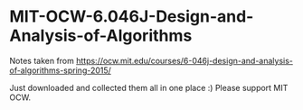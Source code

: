 # MIT-OCW-6.046J-Design-and-Analysis-of-Algorithms

Notes taken from https://ocw.mit.edu/courses/6-046j-design-and-analysis-of-algorithms-spring-2015/

Just downloaded and collected them all in one place :)
Please support MIT OCW.
